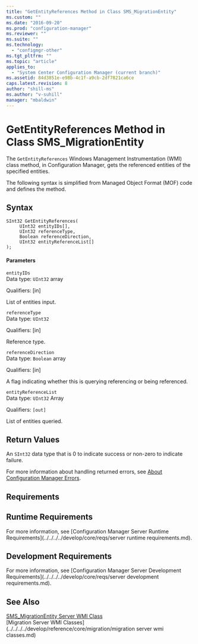 ```yaml
---
title: "GetEntityReferences Method in Class SMS_MigrationEntity"
ms.custom: ""
ms.date: "2016-09-20"
ms.prod: "configuration-manager"
ms.reviewer: ""
ms.suite: ""
ms.technology: 
  - "configmgr-other"
ms.tgt_pltfrm: ""
ms.topic: "article"
applies_to: 
  - "System Center Configuration Manager (current branch)"
ms.assetid: 84d3851e-e98b-4c1f-a9cb-2df7821ca6ce
caps.latest.revision: 8
author: "shill-ms"
ms.author: "v-suhill"
manager: "mbaldwin"
---
```

# GetEntityReferences Method in Class SMS_MigrationEntity
The `GetEntityReferences` Windows Management Instrumentation (WMI) class method, in Configuration Manager, gets the referenced entities of the specified entities.  
  
 The following syntax is simplified from Managed Object Format (MOF) code and defines the method.  
  
## Syntax  
  
```  
SInt32 GetEntityReferences(  
     UInt32 entityIDs[],  
     UInt32 referenceType,  
     Boolean referenceDirection,  
     UInt32 entityReferenceList[]  
);  
```  
  
#### Parameters  
 `entityIDs`  
 Data type: `UInt32` array  
  
 Qualifiers: [in]  
  
 List of entities input.  
  
 `referenceType`  
 Data type: `UInt32`  
  
 Qualifiers: [in]  
  
 Reference type.  
  
 `referenceDirection`  
 Data type: `Boolean` array  
  
 Qualifiers: [in]  
  
 A flag indicating whether this is querying referencing or being referenced.  
  
 `entityReferenceList`  
 Data type: `UInt32` Array  
  
 Qualifiers: `[out]`  
  
 List of entities queried.  
  
## Return Values  
 An  `SInt32` data type that is 0 to indicate success or non-zero to indicate failure.  
  
 For more information about handling returned errors, see [About Configuration Manager Errors](../../../../develop/core/understand/about-configuration-manager-errors.md).  
  
## Requirements  
  
## Runtime Requirements  
 For more information, see [Configuration Manager Server Runtime Requirements](../../../../develop/core/reqs/server runtime requirements.md).  
  
## Development Requirements  
 For more information, see [Configuration Manager Server Development Requirements](../../../../develop/core/reqs/server development requirements.md).  
  
## See Also  
 [SMS_MigrationEntity Server WMI Class](../../../../develop/reference/core/migration/sms_migrationentity-server-wmi-class.md)   
 [Migration Server WMI Classes](../../../../develop/reference/core/migration/migration server wmi classes.md)